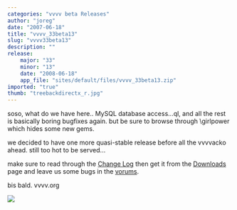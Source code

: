 ```yaml
---
categories: "vvvv beta Releases"
author: "joreg"
date: "2007-06-18"
title: "vvvv_33beta13"
slug: "vvvv33beta13"
description: ""
release: 
    major: "33"
    minor: "13"
    date: "2008-06-18"
    app_file: "sites/default/files/vvvv_33beta13.zip"
imported: "true"
thumb: "treebackdirectx_r.jpg"
---
```



<!--{SPLIT()}-->
soso, what do we have here..
MySQL database access...ql, and all the rest is basically boring bugfixes again. but be sure to browse through \girlpower which hides some new gems.

we decided to have one more quasi-stable release before all the vvvvacko ahead. still too hot to be served...


make sure to read through the [Change Log](https://betadocs.vvvv.org/changelog/index.html) then get it from the [Downloads](https://legacy.vvvv.org/downloads) page and leave us some bugs in the [vorums](http://legacy.vvvv.org/tiki-forums.php).

bis bald.
vvvv.org

<!--~~~-->

![](treebackdirectx_r.jpg)
<!--{SPLIT}-->